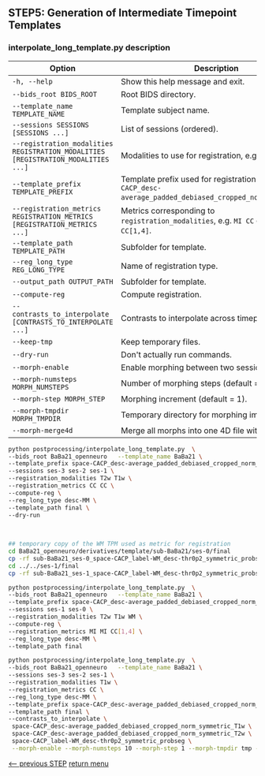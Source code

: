## STEP5: Generation of Intermediate Timepoint Templates

### interpolate_long_template.py description

| Option                                                                            | Description                                                                                                    |
|-----------------------------------------------------------------------------------| -------------------------------------------------------------------------------------------------------------- |
| `-h, --help`                                                                      | Show this help message and exit.                                                                               |
| `--bids_root BIDS_ROOT`                                                           | Root BIDS directory.                                                                                           |
| `--template_name TEMPLATE_NAME`                                                   | Template subject name.                                                                                         |
| `--sessions SESSIONS [SESSIONS ...]`                                              | List of sessions (ordered).                                                                                    |
| `--registration_modalities REGISTRATION_MODALITIES [REGISTRATION_MODALITIES ...]` | Modalities to use for registration, e.g. `T2w T1w`.                                                            |
| `--template_prefix TEMPLATE_PREFIX`                                               | Template prefix used for registration (e.g. `space-CACP_desc-average_padded_debiased_cropped_norm_symmetric`). |
| `--registration_metrics REGISTRATION_METRICS [REGISTRATION_METRICS ...]`          | Metrics corresponding to `registration_modalities`, e.g. `MI CC` or `MI[1,32] CC[1,4]`.                        |
| `--template_path TEMPLATE_PATH`                                                   | Subfolder for template.                                                                                        |
| `--reg_long_type REG_LONG_TYPE`                                                   | Name of registration type.                                                                                     |
| `--output_path OUTPUT_PATH`                                                       | Subfolder for template.                                                                                        |
| `--compute-reg`                                                                   | Compute registration.                                                                                          |
| `--contrasts_to_interpolate [CONTRASTS_TO_INTERPOLATE ...]`                       | Contrasts to interpolate across timepoints.                                                                    |
| `--keep-tmp`                                                                      | Keep temporary files.                                                                                          |
| `--dry-run`                                                                       | Don't actually run commands.                                                                                   |
| `--morph-enable`                                                                  | Enable morphing between two sessions.                                                                          |
| `--morph-numsteps MORPH_NUMSTEPS`                                                 | Number of morphing steps (default = 10).                                                                       |
| `--morph-step MORPH_STEP`                                                         | Morphing increment (default = 1).                                                                              |
| `--morph-tmpdir MORPH_TMPDIR`                                                     | Temporary directory for morphing images.                                                                       |
| `--morph-merge4d`                                                                 | Merge all morphs into one 4D file with `fslmerge`.                                                             |

```bash
python postprocessing/interpolate_long_template.py  \
--bids_root BaBa21_openneuro   --template_name BaBa21 \
--template_prefix space-CACP_desc-average_padded_debiased_cropped_norm_symmetric \
--sessions ses-3 ses-2 ses-1 \
--registration_modalities T2w T1w \
--registration_metrics CC CC \
--compute-reg \
--reg_long_type desc-MM \
--template_path final \
--dry-run    
      
      
```
```bash
## temporary copy of the WM TPM used as metric for registration
cd BaBa21_openneuro/derivatives/template/sub-BaBa21/ses-0/final
cp -rf sub-BaBa21_ses-0_space-CACP_label-WM_desc-thr0p2_symmetric_probseg.nii.gz sub-BaBa21_ses-0_space-CACP_desc-average_padded_debiased_cropped_norm_symmetric_WM.nii.gz
cd ../../ses-1/final
cp -rf sub-BaBa21_ses-1_space-CACP_label-WM_desc-thr0p2_symmetric_probseg.nii.gz sub-BaBa21_ses-1_space-CACP_desc-average_padded_debiased_cropped_norm_symmetric_WM.nii.gz

python postprocessing/interpolate_long_template.py  \
--bids_root BaBa21_openneuro   --template_name BaBa21 \
--template_prefix space-CACP_desc-average_padded_debiased_cropped_norm_symmetric \
--sessions ses-1 ses-0 \
--registration_modalities T2w T1w WM \
--compute-reg \
--registration_metrics MI MI CC[1,4] \
--reg_long_type desc-MM \
--template_path final 
```

```bash
python postprocessing/interpolate_long_template.py  \
--bids_root BaBa21_openneuro   --template_name BaBa21 \
--sessions ses-3 ses-2 ses-1 \
--registration_modalities T1w \
--registration_metrics CC \
--reg_long_type desc-MM \
--template_prefix space-CACP_desc-average_padded_debiased_cropped_norm_symmetric \
--template_path final \
--contrasts_to_interpolate \
 space-CACP_desc-average_padded_debiased_cropped_norm_symmetric_T1w \
 space-CACP_desc-average_padded_debiased_cropped_norm_symmetric_T2w \
 space-CACP_label-WM_desc-thr0p2_symmetric_probseg \
 --morph-enable --morph-numsteps 10 --morph-step 1 --morph-tmpdir tmp --morph-merge4d
```




[<-- previous STEP](longitudinal_registration.md) [return menu](../pipeline4D.md)
